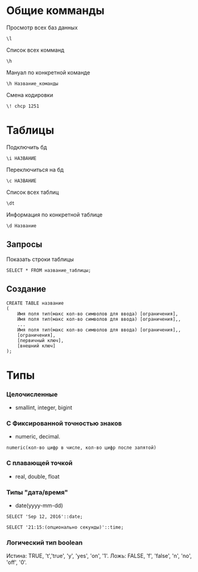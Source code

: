 # Общие комманды
Просмотр всех баз данных
```
\l
```
Список всех комманд 
```
\h
```
Мануал по конкретной команде 
```
\h Название_команды
```
Смена кодировки
```
\! chcp 1251
```

# Таблицы
Подключить бд
```
\i НАЗВАНИЕ
```

Переключиться на бд 
```
\c НАЗВАНИЕ
```
Список всех таблиц
 ```
 \dt
 ```
Информация по конкретной таблице
```
\d Название
```
## Запросы

Показать строки таблицы
```
SELECT * FROM название_таблицы;
```
## Создание
```
CREATE TABLE название
(
    Имя поля тип(макс кол-во символов для ввода) [ограничения],
    Имя поля тип(макс кол-во символов для ввода) [ограничения],,
    ...
    Имя поля тип(макс кол-во символов для ввода) [ограничения],,
    [ограничения],
    [первичный ключ],
    [внешний ключ]
);
 ```

# Типы

### Целочисленные
- smallint, integer, bigint
### C Фиксированной точностью знаков
- numeric, decimal.
```
numeric(кол-во цифр в числе, кол-во цифр после запятой)
```
### С плавающей точкой
- real, double, float
### Типы "дата/время"
- date(yyyy-mm-dd)
```
SELECT 'Sep 12, 2016'::date;
```
```
SELECT '21:15:(опционально секунды)'::time;
```
### Логический тип boolean
Истина: TRUE, 't','true', 'y', 'yes', 'on', '1'.
Ложь: FALSE, 'f', 'false', 'n', 'no', 'off', '0'.

